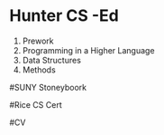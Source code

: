 # Hunter CS -Ed
1. Prework
1. Programming in a Higher Language
1. Data Structures
1. Methods


#SUNY Stoneyboork


#Rice CS Cert

#CV
